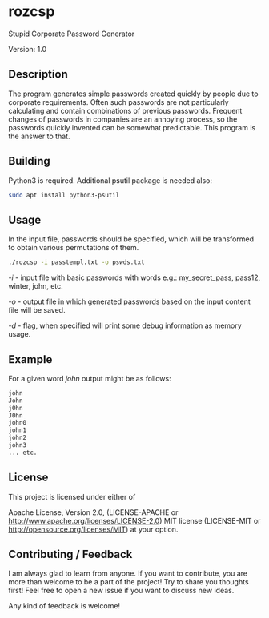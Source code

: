 # rozcsp

Stupid Corporate Password Generator

Version: 1.0

## Description

The program generates simple passwords created quickly by people due to corporate requirements. Often such passwords are not particularly calculating and contain combinations of previous passwords. Frequent changes of passwords in companies are an annoying process, so the passwords quickly invented can be somewhat predictable. This program is the answer to that.

## Building

Python3 is required. Additional psutil package is needed also:

```bash
sudo apt install python3-psutil
```

## Usage

In the input file, passwords should be specified, which will be transformed to obtain various permutations of them.

```bash
./rozcsp -i passtempl.txt -o pswds.txt
```

*-i* - input file with basic passwords with words e.g.: my_secret_pass, pass12, winter, john, etc.

*-o* - output file in which generated passwords based on the input content file will be saved.

*-d* - flag, when specified will print some debug information as memory usage.

## Example

For a given word *john* output might be as follows:

```txt
john
John
j0hn
J0hn
john0
john1
john2
john3
... etc.
```

## License

This project is licensed under either of

Apache License, Version 2.0, (LICENSE-APACHE or <http://www.apache.org/licenses/LICENSE-2.0>)
MIT license (LICENSE-MIT or <http://opensource.org/licenses/MIT>)
at your option.

## Contributing / Feedback

I am always glad to learn from anyone.
If you want to contribute, you are more than welcome to be a part of the project! Try to share you thoughts first! Feel free to open a new issue if you want to discuss new ideas.

Any kind of feedback is welcome!